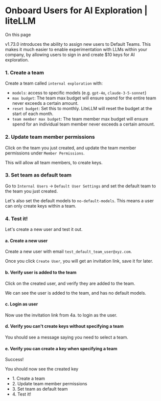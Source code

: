 # Onboard Users for AI Exploration | liteLLM

On this page

v1.73.0 introduces the ability to assign new users to Default Teams. This makes it much easier to enable experimentation with LLMs within your company, by allowing users to sign in and create $10 keys for AI exploration.

### 1\. Create a team​

Create a team called `internal exploration` with:

  * `models`: access to specific models (e.g. `gpt-4o`, `claude-3-5-sonnet`)
  * `max budget`: The team max budget will ensure spend for the entire team never exceeds a certain amount.
  * `reset budget`: Set this to monthly. LiteLLM will reset the budget at the start of each month.
  * `team member max budget`: The team member max budget will ensure spend for an individual team member never exceeds a certain amount.

### 2\. Update team member permissions​

Click on the team you just created, and update the team member permissions under `Member Permissions`.

This will allow all team members, to create keys.

### 3\. Set team as default team​

Go to `Internal Users` -> `Default User Settings` and set the default team to the team you just created.

Let's also set the default models to `no-default-models`. This means a user can only create keys within a team.

### 4\. Test it!​

Let's create a new user and test it out.

#### a. Create a new user​

Create a new user with email `test_default_team_user@xyz.com`.

Once you click `Create User`, you will get an invitation link, save it for later.

#### b. Verify user is added to the team​

Click on the created user, and verify they are added to the team.

We can see the user is added to the team, and has no default models.

#### c. Login as user​

Now use the invitation link from 4a. to login as the user.

#### d. Verify you can't create keys without specifying a team​

You should see a message saying you need to select a team.

#### e. Verify you can create a key when specifying a team​

Success!

You should now see the created key

  * 1\. Create a team
  * 2\. Update team member permissions
  * 3\. Set team as default team
  * 4\. Test it!